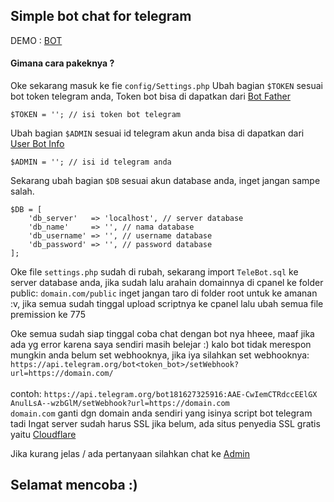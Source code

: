 Simple bot chat for telegram
----------------------------------------------

DEMO : [BOT](https://t.me/dzidbot)

#### Gimana cara pakeknya ?
Oke sekarang masuk ke fie ```config/Settings.php```
Ubah bagian ```$TOKEN``` sesuai bot token telegram anda,
Token bot bisa di dapatkan dari [Bot Father](http://t.me/BotFather)

```
$TOKEN = ''; // isi token bot telegram
```

Ubah bagian ```$ADMIN``` sesuai id telegram akun anda
bisa di dapatkan dari [User Bot Info](https://t.me/userinfobot)

```
$ADMIN = ''; // isi id telegram anda
```

Sekarang ubah bagian ```$DB``` sesuai akun database anda, inget jangan sampe salah.

```
$DB = [
    'db_server'   => 'localhost', // server database
    'db_name'     => '', // nama database
    'db_username' => '', // username database
    'db_password' => '', // password database
];
```

Oke file ```settings.php``` sudah di rubah, sekarang import ```TeleBot.sql``` ke server database anda,
jika sudah lalu arahain domainnya di cpanel ke folder public: ```domain.com/public``` inget jangan taro di folder root untuk ke amanan :v,
jika semua sudah tinggal upload scriptnya ke cpanel lalu ubah semua file premission ke 775

Oke semua sudah siap tinggal coba chat dengan bot nya hheee, maaf jika ada yg error karena saya sendiri masih belejar :)
kalo bot tidak merespon mungkin anda belum set webhooknya, jika iya silahkan set webhooknya:
```https://api.telegram.org/bot<token_bot>/setWebhook?url=https://domain.com/```<br>
<br>contoh: ```https://api.telegram.org/bot181627325916:AAE-CwIemCTRdccEElGX
AnulLsA--wzbGlM/setWebhook?url=https://domain.com```
<br>```domain.com``` ganti dgn domain anda sendiri yang isinya script bot telegram tadi
Ingat server sudah harus SSL jika belum, ada situs penyedia SSL gratis yaitu [Cloudflare](https://cloudflare.com)

Jika kurang jelas / ada pertanyaan silahkan chat ke [Admin](https://t.me/DulLah)

## Selamat mencoba :)
